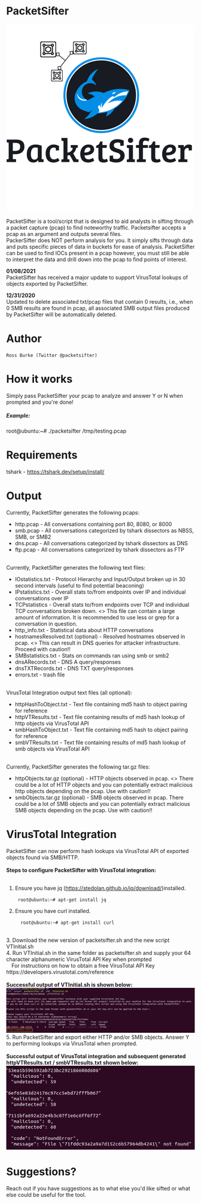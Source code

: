 # PacketSifter
<img src=https://github.com/packetsifter/packetsifterTool/blob/main/screenshots/logo-nobackground-500.png class="center"></img>

PacketSifter is a tool/script that is designed to aid analysts in sifting through a packet capture (pcap) to find noteworthy traffic. Packetsifter accepts a pcap as an argument and outputs several files.<br>
PackerSifter does NOT perform analysis for you. It simply sifts through data and puts specific pieces of data in buckets for ease of analysis. PacketSifter can be used to find IOCs present in a pcap however, you must still be able to interpret the data and drill down into the pcap to find points of interest.

<b>01/08/2021</b><br>
PacketSifter has received a major update to support VirusTotal lookups of objects exported by PacketSifter.

<b>12/31/2020</b><br>
Updated to delete associated txt/pcap files that contain 0 results, i.e., when 0 SMB results are found in pcap, all associated SMB output files produced by PacketSifter will be automatically deleted.


# Author
    Ross Burke (Twitter @packetsifter)


# How it works
Simply pass PacketSifter your pcap to analyze and answer Y or N when prompted and you're done!

<h5>Example:</h5> 

  root@ubuntu:~# ./packetsifter /tmp/testing.pcap

# Requirements
  tshark - https://tshark.dev/setup/install/
# Output 
Currently, PacketSifter generates the following pcaps:<br>
   <ul>
  <li>http.pcap - All conversations containing port 80, 8080, or 8000</li>
  <li>smb.pcap - All conversations categorized by tshark dissectors as NBSS, SMB, or SMB2 </li>
  <li>dns.pcap - All conversations categorized by tshark dissectors as DNS</li>
  <li>ftp.pcap - All conversations categorized by tshark dissectors as FTP</li>
</ul> 
<br>
Currently, PacketSifter generates the following text files:
   <ul>
  <li>IOstatistics.txt - Protocol Hierarchy and Input/Output broken up in 30 second intervals (useful to find potential beaconing)</li>
  <li>IPstatistics.txt - Overall stats to/from endpoints over IP and individual conversations over IP </li>
  <li>TCPstatistics - Overall stats to/from endpoints over TCP and individual TCP conversations broken down. <<Warning>> This file can contain a large amount of information. It is recommended to use less or grep for a conversation in question.</li>
  <li>http_info.txt - Statistical data about HTTP conversations</li>
  <li>hostnamesResolved.txt (optional) - Resolved hostnames observed in pcap. <<Warning>> This can result in DNS queries for attacker infrastructure. Proceed with caution!!
  <li>SMBstatistics.txt - Stats on commands ran using smb or smb2 </li>
  <li>dnsARecords.txt - DNS A query/responses </li>
  <li>dnsTXTRecords.txt - DNS TXT query/responses </li>
  <li>errors.txt - trash file </li> 
</ul>
<br>
VirusTotal Integration output text files (all optional):
    <ul>
        <li>httpHashToObject.txt - Text file containing md5 hash to object pairing for reference </li>
        <li>httpVTResults.txt - Text file containing results of md5 hash lookup of http objects via VirusTotal API </li>
        <li>smbHashToObject.txt - Text file containing md5 hash to object pairing for reference </li>
        <li>smbVTResults.txt - Text file containing results of md5 hash lookup of smb objects via VirusTotal API </li>
    </ul><br>
Currently, PacketSifter generates the following tar.gz files:
<ul>
<li>httpObjects.tar.gz (optional) - HTTP objects observed in pcap. <<Warning>> There could be a lot of HTTP objects and you can potentially extract malicious http objects depending on the pcap. Use with caution!! </li>
<li>smbObjects.tar.gz (optional) - SMB objects observed in pcap. There could be a lot of SMB objects and you can potentially extract malicious SMB objects depending on the pcap. Use with caution!! </li>
</ul>

# VirusTotal Integration
PacketSifter can now perform hash lookups via VirusTotal API of exported objects found via SMB/HTTP.<br>
<br>
<b>Steps to configure PacketSifter with VirusTotal integration:</b><br>
<br>

1. Ensure you have jq (https://stedolan.github.io/jq/download/)installed. <br>

        root@ubuntu:~# apt-get install jq
        
2. Ensure you have curl installed. <br>

         root@ubuntu:~# apt-get install curl
<br>
3. Download the new version of packetsifter.sh and the new script VTInitial.sh <br>
  4. Run VTInitial.sh in the same folder as packetsifter.sh and supply your 64 character alphanumeric VirusTotal API Key when prompted <br>
        &emsp;For instructions on how to obtain a free VirusTotal API Key https://developers.virustotal.com/reference <br>
<br>
<b> Successful output of VTInitial.sh is shown below: </b>
<img src=https://github.com/packetsifter/packetsifterTool/blob/main/screenshots/VTSuccess.png></img>
<br>
5. Run PacketSifter and export either HTTP and/or SMB objects. Answer Y to performing lookups via VirusTotal when prompted. <br>
<br>
<b>Successful output of VirusTotal integration and subsequent generated httpVTResults.txt / smbVTResults.txt shown below: </b>
<img src=https://github.com/packetsifter/packetsifterTool/blob/main/screenshots/VTOutput.png></img>
        



# Suggestions?
Reach out if you have suggestions as to what else you'd like sifted or what else could be useful for the tool.
